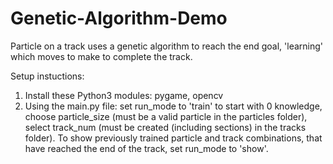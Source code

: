 # Genetic-Algorithm-Demo
Particle on a track uses a genetic algorithm to reach the end goal, 'learning' which moves to make to complete the track.

Setup instuctions:
1. Install these Python3 modules: pygame, opencv
2. Using the main.py file: set run_mode to 'train' to start with 0 knowledge, choose particle_size (must be a valid particle in the particles folder), select track_num (must be created (including sections) in the tracks folder).
To show previously trained particle and track combinations, that have reached the end of the track, set run_mode to 'show'.
